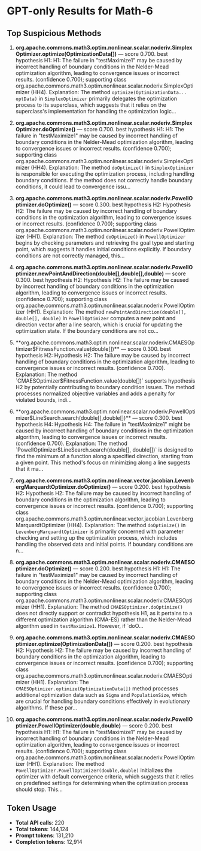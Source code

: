 # GPT-only Results for Math-6

## Top Suspicious Methods

1. **org.apache.commons.math3.optim.nonlinear.scalar.noderiv.SimplexOptimizer.optimize(OptimizationData[])** — score 0.700. best hypothesis H1: H1: The failure in "testMaximize1" may be caused by incorrect handling of boundary conditions in the Nelder-Mead optimization algorithm, leading to convergence issues or incorrect results. (confidence 0.700); supporting class org.apache.commons.math3.optim.nonlinear.scalar.noderiv.SimplexOptimizer (HH4).
    Explanation: The method `optimize(OptimizationData... optData)` in `SimplexOptimizer` primarily delegates the optimization process to its superclass, which suggests that it relies on the superclass's implementation for handling the optimization logic...

2. **org.apache.commons.math3.optim.nonlinear.scalar.noderiv.SimplexOptimizer.doOptimize()** — score 0.700. best hypothesis H1: H1: The failure in "testMaximize1" may be caused by incorrect handling of boundary conditions in the Nelder-Mead optimization algorithm, leading to convergence issues or incorrect results. (confidence 0.700); supporting class org.apache.commons.math3.optim.nonlinear.scalar.noderiv.SimplexOptimizer (HH4).
    Explanation: The method `doOptimize()` in `SimplexOptimizer` is responsible for executing the optimization process, including handling boundary conditions. If the method does not correctly handle boundary conditions, it could lead to convergence issu...

3. **org.apache.commons.math3.optim.nonlinear.scalar.noderiv.PowellOptimizer.doOptimize()** — score 0.300. best hypothesis H2: Hypothesis H2: The failure may be caused by incorrect handling of boundary conditions in the optimization algorithm, leading to convergence issues or incorrect results. (confidence 0.700); supporting class org.apache.commons.math3.optim.nonlinear.scalar.noderiv.PowellOptimizer (HH1).
    Explanation: The method `doOptimize()` in `PowellOptimizer` begins by checking parameters and retrieving the goal type and starting point, which suggests it handles initial conditions explicitly. If boundary conditions are not correctly managed, this...

4. **org.apache.commons.math3.optim.nonlinear.scalar.noderiv.PowellOptimizer.newPointAndDirection(double[],double[],double)** — score 0.300. best hypothesis H2: Hypothesis H2: The failure may be caused by incorrect handling of boundary conditions in the optimization algorithm, leading to convergence issues or incorrect results. (confidence 0.700); supporting class org.apache.commons.math3.optim.nonlinear.scalar.noderiv.PowellOptimizer (HH1).
    Explanation: The method `newPointAndDirection(double[], double[], double)` in `PowellOptimizer` computes a new point and direction vector after a line search, which is crucial for updating the optimization state. If the boundary conditions are not co...

5. **org.apache.commons.math3.optim.nonlinear.scalar.noderiv.CMAESOptimizer$FitnessFunction.value(double[])** — score 0.300. best hypothesis H2: Hypothesis H2: The failure may be caused by incorrect handling of boundary conditions in the optimization algorithm, leading to convergence issues or incorrect results. (confidence 0.700).
    Explanation: The method `CMAESOptimizer$FitnessFunction.value(double[])` supports hypothesis H2 by potentially contributing to boundary condition issues. The method processes normalized objective variables and adds a penalty for violated bounds, indi...

6. **org.apache.commons.math3.optim.nonlinear.scalar.noderiv.PowellOptimizer$LineSearch.search(double[],double[])** — score 0.300. best hypothesis H4: Hypothesis H4: The failure in "testMaximize1" might be caused by incorrect handling of boundary conditions in the optimization algorithm, leading to convergence issues or incorrect results. (confidence 0.700).
    Explanation: The method `PowellOptimizer$LineSearch.search(double[], double[])` is designed to find the minimum of a function along a specified direction, starting from a given point. This method's focus on minimizing along a line suggests that it ma...

7. **org.apache.commons.math3.optim.nonlinear.vector.jacobian.LevenbergMarquardtOptimizer.doOptimize()** — score 0.200. best hypothesis H2: Hypothesis H2: The failure may be caused by incorrect handling of boundary conditions in the optimization algorithm, leading to convergence issues or incorrect results. (confidence 0.700); supporting class org.apache.commons.math3.optim.nonlinear.vector.jacobian.LevenbergMarquardtOptimizer (HH4).
    Explanation: The method `doOptimize()` in `LevenbergMarquardtOptimizer` is primarily concerned with parameter checking and setting up the optimization process, which includes handling the observed data and initial points. If boundary conditions are n...

8. **org.apache.commons.math3.optim.nonlinear.scalar.noderiv.CMAESOptimizer.doOptimize()** — score 0.200. best hypothesis H1: H1: The failure in "testMaximize1" may be caused by incorrect handling of boundary conditions in the Nelder-Mead optimization algorithm, leading to convergence issues or incorrect results. (confidence 0.700); supporting class org.apache.commons.math3.optim.nonlinear.scalar.noderiv.CMAESOptimizer (HH1).
    Explanation: The method `CMAESOptimizer.doOptimize()` does not directly support or contradict hypothesis H1, as it pertains to a different optimization algorithm (CMA-ES) rather than the Nelder-Mead algorithm used in `testMaximize1`. However, if `doO...

9. **org.apache.commons.math3.optim.nonlinear.scalar.noderiv.CMAESOptimizer.optimize(OptimizationData[])** — score 0.200. best hypothesis H2: Hypothesis H2: The failure may be caused by incorrect handling of boundary conditions in the optimization algorithm, leading to convergence issues or incorrect results. (confidence 0.700); supporting class org.apache.commons.math3.optim.nonlinear.scalar.noderiv.CMAESOptimizer (HH1).
    Explanation: The `CMAESOptimizer.optimize(OptimizationData[])` method processes additional optimization data such as `Sigma` and `PopulationSize`, which are crucial for handling boundary conditions effectively in evolutionary algorithms. If these par...

10. **org.apache.commons.math3.optim.nonlinear.scalar.noderiv.PowellOptimizer.PowellOptimizer(double,double)** — score 0.200. best hypothesis H1: H1: The failure in "testMaximize1" may be caused by incorrect handling of boundary conditions in the Nelder-Mead optimization algorithm, leading to convergence issues or incorrect results. (confidence 0.700); supporting class org.apache.commons.math3.optim.nonlinear.scalar.noderiv.PowellOptimizer (HH1).
    Explanation: The method `PowellOptimizer.PowellOptimizer(double,double)` initializes the optimizer with default convergence criteria, which suggests that it relies on predefined settings for determining when the optimization process should stop. This...


## Token Usage

- **Total API calls**: 220
- **Total tokens**: 144,124
- **Prompt tokens**: 131,210
- **Completion tokens**: 12,914
